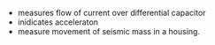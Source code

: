 - measures flow of current over differential capacitor
- inidicates acceleraton
- measure movement of seismic mass in a housing.